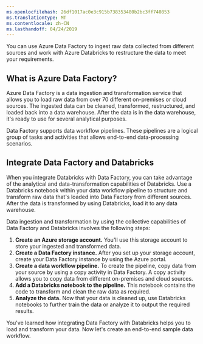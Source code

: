 ```yaml
---
ms.openlocfilehash: 26df1017ac0e3c915b738353480b2bc3ff740853
ms.translationtype: MT
ms.contentlocale: zh-CN
ms.lasthandoff: 04/24/2019
---
```

You can use Azure Data Factory to ingest raw data collected from different sources and work with Azure Databricks to restructure the data to meet your requirements.

## <a name="what-is-azure-data-factory"></a>What is Azure Data Factory?

Azure Data Factory is a data ingestion and transformation service that allows you to load raw data from over 70 different on-premises or cloud sources. The ingested data can be cleaned, transformed, restructured, and loaded back into a data warehouse. After the data is in the data warehouse, it's ready to use for several analytical purposes.

Data Factory supports data workflow pipelines. These pipelines are a logical group of tasks and activities that allows end-to-end data-processing scenarios.

## <a name="integrate-data-factory-and-databricks"></a>Integrate Data Factory and Databricks

When you integrate Databricks with Data Factory, you can take advantage of the analytical and data-transformation capabilities of Databricks. Use a Databricks notebook within your data workflow pipeline to structure and transform raw data that's loaded into Data Factory from different sources. After the data is transformed by using Databricks, load it to any data warehouse.

Data ingestion and transformation by using the collective capabilities of Data Factory and Databricks involves the following steps:

1. **Create an Azure storage account.** You'll use this storage account to store your ingested and transformed data.
1. **Create a Data Factory instance.** After you set up your storage account, create your Data Factory instance by using the Azure portal.
1. **Create a data workflow pipeline.** To create the pipeline, copy data from your source by using a copy activity in Data Factory. A copy activity allows you to copy data from different on-premises and cloud sources.
1. **Add a Databricks notebook to the pipeline.** This notebook contains the code to transform and clean the raw data as required.
1. **Analyze the data.** Now that your data is cleaned up, use Databricks notebooks to further train the data or analyze it to output the required results.

You've learned how integrating Data Factory with Databricks helps you to load and transform your data. Now let's create an end-to-end sample data workflow.
